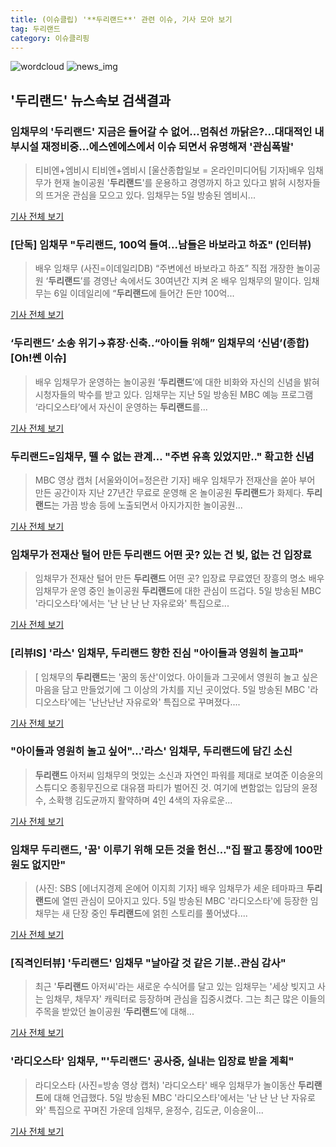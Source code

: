 ```yaml
---
title: (이슈클립) '**두리랜드**' 관련 이슈, 기사 모아 보기
tag: 두리랜드
category: 이슈클리핑
---
```

![wordcloud](https://s3.ap-northeast-2.amazonaws.com/lyrics101-wordcloud/2018-09-06-1536200724.png)
![news_img](https://user-images.githubusercontent.com/42597476/44507050-1206f400-a6e4-11e8-8d98-7ffbfebb353f.png)
## **'**두리랜드**'** 뉴스속보 검색결과
### 임채무의 '**두리랜드**' 지금은 들어갈 수 없어...멈춰선 까닭은?...대대적인 내부시설 재정비중...에스엔에스에서 이슈 되면서 유명해져 '관심폭발'

>티비엔+엠비시 티비엔+엠비시 [울산종합일보 = 온라인미디어팀 기자]배우 임채무가 현재 놀이공원 '**두리랜드**'를 운용하고 경영까지 하고 있다고 밝혀 시청자들의 뜨거운 관심을 모으고 있다. 임채무는 5일 방송된 엠비시...

<a href="http://www.ujnews.co.kr/news/articleView.html?idxno=422745" target="_blank">기사 전체 보기</a>

### [단독] 임채무 "**두리랜드**, 100억 들여...남들은 바보라고 하죠" (인터뷰)

>배우 임채무 (사진=이데일리DB) “주변에선 바보라고 하죠” 직접 개장한 놀이공원 ‘**두리랜드**’를 경영난 속에서도 30여년간 지켜 온 배우 임채무의 말이다. 임채무는 6일 이데일리에 “**두리랜드**에 들어간 돈만 100억...

<a href="http://starin.edaily.co.kr/news/newspath.asp?newsid=01157846619337496" target="_blank">기사 전체 보기</a>

### ‘**두리랜드**’ 소송 위기→휴장·신축..“아이들 위해” 임채무의 ‘신념’(종합)[Oh!쎈 이슈]

>배우 임채무가 운영하는 놀이공원 ‘**두리랜드**’에 대한 비화와 자신의 신념을 밝혀 시청자들의 박수를 받고 있다.   임채무는 지난 5일 방송된 MBC 예능 프로그램 ‘라디오스타’에서 자신이 운영하는 **두리랜드**를...

<a href="http://www.osen.co.kr/article/G1110983496" target="_blank">기사 전체 보기</a>

### **두리랜드**=임채무, 뗄 수 없는 관계… "주변 유혹 있었지만.." 확고한 신념

>MBC 영상 캡처 [서울와이어=정은란 기자] 배우 임채무가 전재산을 쏟아 부어 만든 공간이자 지난 27년간 무료로 운영해 온 놀이공원 **두리랜드**가 화제다. **두리랜드**는 가끔 방송 등에 노출되면서 아지가지한 놀이공원...

<a href="http://www.seoulwire.com/news/articleView.html?idxno=25360" target="_blank">기사 전체 보기</a>

### 임채무가 전재산 털어 만든 **두리랜드** 어떤 곳? 있는 건 빚, 없는 건 입장료

>임채무가 전재산 털어 만든 **두리랜드** 어떤 곳? 입장료 무료였던 장흥의 명소 배우 임채무가 운영 중인 놀이공원 **두리랜드**에 대한 관심이 뜨겁다. 5일 방송된 MBC '라디오스타'에서는 '난 난 난 난 자유로와' 특집으로...

<a href="http://news20.busan.com/controller/newsController.jsp?newsId=20180906000005" target="_blank">기사 전체 보기</a>

### [리뷰IS] '라스' 임채무, **두리랜드** 향한 진심 "아이들과 영원히 놀고파"

>[ 임채무의 **두리랜드**는 '꿈의 동산'이었다. 아이들과 그곳에서 영원히 놀고 싶은 마음을 담고 만들었기에 그 이상의 가치를 지닌 곳이었다. 5일 방송된 MBC '라디오스타'에는 '난난난난 자유로와' 특집으로 꾸며졌다....

<a href="http://isplus.live.joins.com/news/article/aid.asp?aid=22538476" target="_blank">기사 전체 보기</a>

### "아이들과 영원히 놀고 싶어"…'라스' 임채무, **두리랜드**에 담긴 소신

>**두리랜드** 아저씨 임채무의 멋있는 소신과 자연인 파워를 제대로 보여준 이승윤의 스튜디오 종횡무진으로 대유잼 파티가 벌어진 것. 여기에 변함없는 입담의 윤정수, 소확행 김도균까지 활약하며 4인 4색의 자유로운...

<a href="http://sports.chosun.com/news/ntype.htm?id=201809070100049430003711&servicedate=20180906" target="_blank">기사 전체 보기</a>

### 임채무 **두리랜드**, '꿈' 이루기 위해 모든 것을 헌신…"집 팔고 통장에 100만 원도 없지만"

>(사진: SBS [에너지경제 온에어 이지희 기자] 배우 임채무가 세운 테마파크 **두리랜드**에 열띤 관심이 모아지고 있다. 5일 방송된 MBC '라디오스타'에 등장한 임채무는 새 단장 중인 **두리랜드**에 얽힌 스토리를 풀어냈다....

<a href="http://www.ekn.kr/news/article_lab.html?no=384718" target="_blank">기사 전체 보기</a>

### [직격인터뷰] '**두리랜드**' 임채무 "날아갈 것 같은 기분..관심 감사"

>최근 '**두리랜드** 아저씨'라는 새로운 수식어를 달고 있는 임채무는 '세상 빚지고 사는 임채무, 채무자' 캐릭터로 등장하며 관심을 집중시켰다. 그는 최근 많은 이들의 주목을 받았던 놀이공원 ‘**두리랜드**’에 대해...

<a href="http://news1.kr/articles/?3418885" target="_blank">기사 전체 보기</a>

### '라디오스타' 임채무, "'**두리랜드**' 공사중, 실내는 입장료 받을 계획"

>라디오스타 (사진=방송 영상 캡처) '라디오스타' 배우 임채무가 놀이동산 **두리랜드**에 대해 언급했다. 5일 방송된 MBC '라디오스타'에서는 '난 난 난 난 자유로와' 특집으로 꾸며진 가운데 임채무, 윤정수, 김도균, 이승윤이...

<a href="http://news.hankyung.com/article/201809065210I" target="_blank">기사 전체 보기</a>


